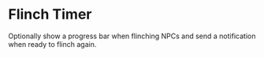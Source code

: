 # Flinch Timer

Optionally show a progress bar when flinching NPCs and send a notification when ready to flinch again.